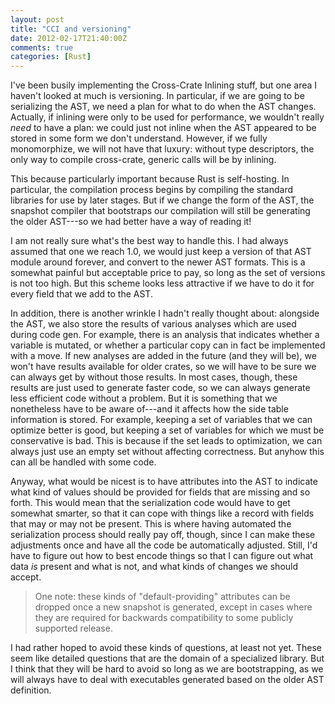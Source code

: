 ```yaml
---
layout: post
title: "CCI and versioning"
date: 2012-02-17T21:40:00Z
comments: true
categories: [Rust]
---
```


I've been busily implementing the Cross-Crate Inlining stuff, but one
area I haven't looked at much is versioning.  In particular, if we are
going to be serializing the AST, we need a plan for what to do when
the AST changes.  Actually, if inlining were only to be used for
performance, we wouldn't really *need* to have a plan: we could just
not inline when the AST appeared to be stored in some form we don't
understand. However, if we fully monomorphize, we will not have that
luxury: without type descriptors, the only way to compile cross-crate,
generic calls will be by inlining.  

This because particularly important because Rust is self-hosting.  In
particular, the compilation process begins by compiling the standard
libraries for use by later stages.  But if we change the form of the
AST, the snapshot compiler that bootstraps our compilation will still
be generating the older AST---so we had better have a way of reading
it!

I am not really sure what's the best way to handle this.  I had always
assumed that one we reach 1.0, we would just keep a version of that
AST module around forever, and convert to the newer AST formats.  This
is a somewhat painful but acceptable price to pay, so long as the set
of versions is not too high.  But this scheme looks less attractive if
we have to do it for every field that we add to the AST.  

In addition, there is another wrinkle I hadn't really thought about:
alongside the AST, we also store the results of various analyses which
are used during code gen.  For example, there is an analysis that
indicates whether a variable is mutated, or whether a particular copy
can in fact be implemented with a move.  If new analyses are added in
the future (and they will be), we won't have results available for
older crates, so we will have to be sure we can always get by without
those results.  In most cases, though, these results are just used to
generate faster code, so we can always generate less efficient code
without a problem.  But it is something that we nonetheless have to be
aware of---and it affects how the side table information is stored.
For example, keeping a set of variables that we can optimize better is
good, but keeping a set of variables for which we must be conservative
is bad.  This is because if the set leads to optimization, we can
always just use an empty set without affecting correctness.  But
anyhow this can all be handled with some code.

Anyway, what would be nicest is to have attributes into the AST to
indicate what kind of values should be provided for fields that are
missing and so forth.  This would mean that the serialization code
would have to get somewhat smarter, so that it can cope with things
like a record with fields that may or may not be present.  This is
where having automated the serialization process should really pay
off, though, since I can make these adjustments once and have all the
code be automatically adjusted.  Still, I'd have to figure out how to
best encode things so that I can figure out what data *is* present and
what is not, and what kinds of changes we should accept.

> One note: these kinds of "default-providing" attributes can be dropped
> once a new snapshot is generated, except in cases where they are
> required for backwards compatibility to some publicly supported
> release.

I had rather hoped to avoid these kinds of questions, at least not
yet.  These seem like detailed questions that are the domain of a
specialized library.  But I think that they will be hard to avoid so
long as we are bootstrapping, as we will always have to deal with
executables generated based on the older AST definition.
